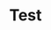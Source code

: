 ---
title: "Test"
passing_percentage: 70
type: "test"
questions:
  - id: "q1"
    text: "Which feature best characterizes CloudNativePG as a Level 5 Kubernetes Operator?"
    type: "single-answer"
    marks: 2
    options:
      - id: "a"
        text: "It supports only manual scaling of PostgreSQL clusters"
      - id: "b"
        text: "It integrates seamlessly with the Kubernetes API and supports lifecycle automation"
        is_correct: true
      - id: "c"
        text: "It allows PostgreSQL deployment on virtual machines only"
      - id: "d"
        text: "It enables GUI-based PostgreSQL management outside Kubernetes"
  - id: "q2"
    text: "Which features of CloudNativePG enable it to provide high availability and seamless PostgreSQL cluster lifecycle management within Kubernetes?"
    type: "multiple-answers"
    marks: 2
    options:
      - id: "a"
        text: "Declarative configuration via CRDs"
        is_correct: true
      - id: "b"
        text: "Kubernetes-native operator pattern"
        is_correct: true
      - id: "c"
        text: "Manual scaling scripts"
      - id: "d"
        text: "Persistent volumes managed outside Kubernetes"
  - id: "q3"
    text: "What is the name of the PostgreSQL distribution used in this course?"
    type: "short_answer" 
    marks: 2
    correct_answer: "CloudNativePG" 
  - id: "q4"
    text: "In the manifest for a CloudNativePG Cluster, what does the 'instances' field define?"
    type: "single-answer"
    marks: 2
    options:
      - id: "a"
        text: "The number of databases to create inside the cluster."
      - id: "b"
        text: "The specific version of PostgreSQL to be used."
      - id: "c"
        text: "The total number of servers (pods) that will form the PostgreSQL cluster."
        is_correct: true
      - id: "d"
        text: "The amount of storage to allocate."
  - id: "q5"
    text: "According to the course, what is the very first step required before you can deploy a PostgreSQL cluster using a CloudNativePG manifest?"
    type: "single-answer"
    marks: 2
    options:
      - id: "a"
        text: "Create the Persistent Volume Claims manually."
      - id: "b"
        text: "Install the CloudNativePG operator into your Kubernetes cluster."
        is_correct: true
      - id: "c"
        text: "Create the user credentials Secret."
      - id: "d"
        text: "Deploy a connection-pooling application."
---